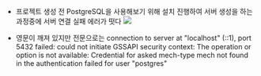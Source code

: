 - 프로젝트 생성 전 PostgreSQL을 사용해보기 위해 설치 진행하여 서버 생성을 하는 과정중에 서버 연결 실패 에러가 떳다
![](https://imgur.com/Q9fdDn2.png)

- 영문이 깨져 있지만 전문으로는 connection to server at "localhost" (::1), port 5432 failed: could not initiate GSSAPI security context: The operation or option is not available: Credential for asked mech-type mech not found in the authentication failed for user "postgres"